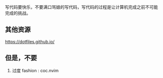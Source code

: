 写代码要快乐，不要满口骂娘的写代码，写代码的过程是让计算机完成之前不可能完成的挑战。



## 其他资源
https://dotfiles.github.io/

## 但是，不要

1. 过度 fashion : coc.nvim
